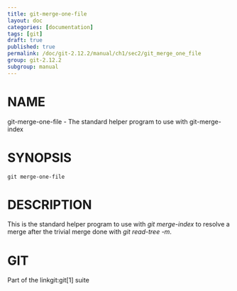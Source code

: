 ```yaml
---
title: git-merge-one-file
layout: doc
categories: [documentation]
tags: [git]
draft: true
published: true
permalink: /doc/git-2.12.2/manual/ch1/sec2/git_merge_one_file
group: git-2.12.2
subgroup: manual
---
```


NAME
====

git-merge-one-file - The standard helper program to use with git-merge-index

SYNOPSIS
========

    git merge-one-file

DESCRIPTION
===========

This is the standard helper program to use with *git merge-index* to resolve a merge after the trivial merge done with *git read-tree -m*.

GIT
===

Part of the linkgit:git\[1\] suite
